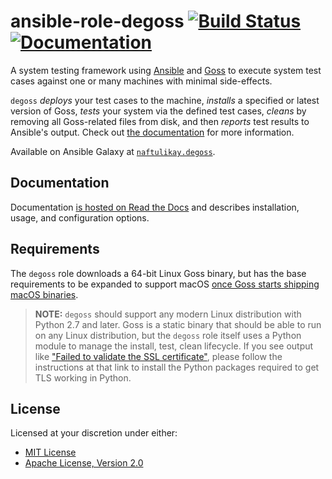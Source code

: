 # ansible-role-degoss [![Build Status][travis.svg]][travis] [![Documentation][docs.svg]][docs]

A system testing framework using [Ansible][ansible] and [Goss][goss] to execute system test cases against one or many
machines with minimal side-effects.

`degoss` _deploys_ your test cases to the machine, _installs_ a specified or latest version of Goss, _tests_ your
system via the defined test cases, _cleans_ by removing all Goss-related files from disk, and then _reports_ test
results to Ansible's output. Check out [the documentation][docs] for more information.

Available on Ansible Galaxy at [`naftulikay.degoss`][galaxy].

## Documentation

Documentation [is hosted on Read the Docs][docs] and describes installation, usage, and configuration options.

## Requirements

The `degoss` role downloads a 64-bit Linux Goss binary, but has the base requirements to be expanded to support macOS
[once Goss starts shipping macOS binaries][issue:goss-macos].

> **NOTE:** `degoss` should support any modern Linux distribution with Python 2.7 and later. Goss is a static binary
> that should be able to run on any Linux distribution, but the `degoss` role itself uses a Python module to manage the
> install, test, clean lifecycle. If you see output like ["Failed to validate the SSL certificate"][issue:ansible-ssl],
> please follow the instructions at that link to install the Python packages required to get TLS working in Python.

## License

Licensed at your discretion under either:

 - [MIT License](./LICENSE-MIT)
 - [Apache License, Version 2.0](./LICENSE-APACHE)


 [ansible]: https://github.com/ansible/ansible/
 [docs]: https://degoss.readthedocs.io/en/latest/?badge=latest
 [docs.svg]: https://readthedocs.org/projects/degoss/badge/?version=latest
 [galaxy]: https://galaxy.ansible.com/naftulikay/degoss/
 [goss]: https://goss.rocks
 [issue:ansible-ssl]: https://github.com/ansible/ansible/issues/36791
 [issue:goss-macos]: https://github.com/aelsabbahy/goss/issues/385
 [travis.svg]: https://travis-ci.org/naftulikay/ansible-role-degoss.svg?branch=master
 [travis]: https://travis-ci.org/naftulikay/ansible-role-degoss
